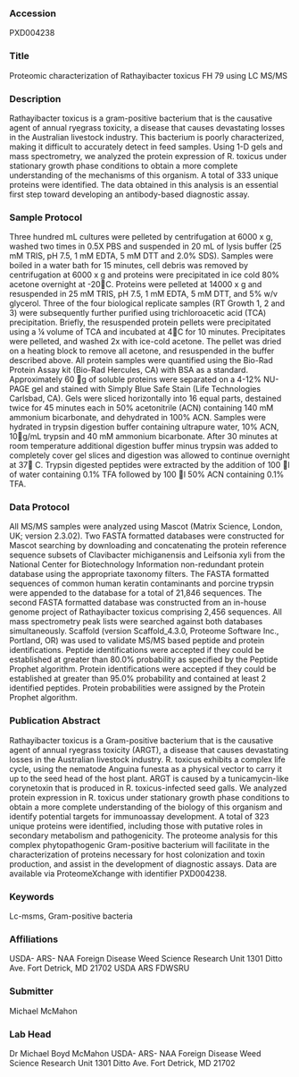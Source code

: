 ### Accession
PXD004238

### Title
Proteomic characterization of Rathayibacter toxicus FH 79 using LC MS/MS

### Description
Rathayibacter toxicus is a gram-positive bacterium that is the causative agent of annual ryegrass toxicity, a disease that causes devastating losses in the Australian livestock industry. This bacterium is poorly characterized, making it difficult to accurately detect in feed samples. Using 1-D gels and mass spectrometry, we analyzed the protein expression of R. toxicus under stationary growth phase conditions to obtain a more complete understanding of the mechanisms of this organism. A total of 333 unique proteins were identified. The data obtained in this analysis is an essential first step toward developing an antibody-based diagnostic assay.

### Sample Protocol
Three hundred mL cultures were pelleted by centrifugation at 6000 x g, washed two times in 0.5X PBS and suspended in 20 mL of lysis buffer (25 mM TRIS, pH 7.5, 1 mM EDTA, 5 mM DTT and 2.0% SDS). Samples were boiled in a water bath for 15 minutes, cell debris was removed by centrifugation at 6000 x g and proteins were precipitated in ice cold 80% acetone overnight at -20C. Proteins were pelleted at 14000 x g and resuspended in 25 mM TRIS, pH 7.5, 1 mM EDTA, 5 mM DTT, and 5% w/v glycerol.   Three of the four biological replicate samples (RT Growth 1, 2 and 3) were subsequently further purified using trichloroacetic acid (TCA) precipitation. Briefly, the resuspended protein pellets were precipitated using a ¼ volume of TCA and incubated at 4C for 10 minutes. Precipitates were pelleted, and washed 2x with ice-cold acetone. The pellet was dried on a heating block to remove all acetone, and resuspended in the buffer described above. All protein samples were quantified using the Bio-Rad Protein Assay kit (Bio-Rad Hercules, CA) with BSA as a standard. Approximately 60 g of soluble proteins were separated on a 4-12% NU-PAGE gel and stained with Simply Blue Safe Stain (Life Technologies Carlsbad, CA). Gels were sliced horizontally into 16 equal parts, destained twice for 45 minutes each in 50% acetonitrile (ACN) containing 140 mM ammonium bicarbonate, and dehydrated in 100% ACN. Samples were hydrated in trypsin digestion buffer containing ultrapure water, 10% ACN, 10g/mL trypsin and 40 mM ammonium bicarbonate. After 30 minutes at room temperature additional digestion buffer minus trypsin was added to completely cover gel slices and digestion was allowed to continue overnight at 37 C. Trypsin digested peptides were extracted by the addition of 100 l of water containing 0.1% TFA followed by 100 l 50% ACN containing 0.1% TFA.

### Data Protocol
All MS/MS samples were analyzed using Mascot (Matrix Science, London, UK; version 2.3.02). Two FASTA formatted databases were constructed for Mascot searching by downloading and concatenating the protein reference sequence subsets of Clavibacter michiganensis and Leifsonia xyli from the National Center for Biotechnology Information non-redundant protein database using the appropriate taxonomy filters. The FASTA formatted sequences of common human keratin contaminants and porcine trypsin were appended to the database for a total of 21,846 sequences. The second FASTA formatted database was constructed from an in-house genome project of Rathayibacter toxicus comprising 2,456 sequences. All mass spectrometry peak lists were searched against both databases simultaneously. Scaffold (version Scaffold_4.3.0, Proteome Software Inc., Portland, OR) was used to validate MS/MS based peptide and protein identifications. Peptide identifications were accepted if they could be established at greater than 80.0% probability as specified by the Peptide Prophet algorithm. Protein identifications were accepted if they could be established at greater than 95.0% probability and contained at least 2 identified peptides. Protein probabilities were assigned by the Protein Prophet algorithm.

### Publication Abstract
Rathayibacter toxicus is a Gram-positive bacterium that is the causative agent of annual ryegrass toxicity (ARGT), a disease that causes devastating losses in the Australian livestock industry. R. toxicus exhibits a complex life cycle, using the nematode Anguina funesta as a physical vector to carry it up to the seed head of the host plant. ARGT is caused by a tunicamycin-like corynetoxin that is produced in R. toxicus-infected seed galls. We analyzed protein expression in R. toxicus under stationary growth phase conditions to obtain a more complete understanding of the biology of this organism and identify potential targets for immunoassay development. A total of 323 unique proteins were identified, including those with putative roles in secondary metabolism and pathogenicity. The proteome analysis for this complex phytopathogenic Gram-positive bacterium will facilitate in the characterization of proteins necessary for host colonization and toxin production, and assist in the development of diagnostic assays. Data are available via ProteomeXchange with identifier PXD004238.

### Keywords
Lc-msms, Gram-positive bacteria

### Affiliations
USDA- ARS- NAA Foreign Disease Weed Science Research Unit 1301 Ditto Ave. Fort Detrick, MD 21702
USDA ARS FDWSRU

### Submitter
Michael McMahon

### Lab Head
Dr Michael Boyd McMahon
USDA- ARS- NAA Foreign Disease Weed Science Research Unit 1301 Ditto Ave. Fort Detrick, MD 21702


